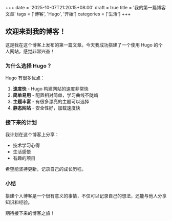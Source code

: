 +++
date = '2025-10-07T21:20:15+08:00'
draft = true
title = '我的第一篇博客文章'
tags = ['博客', 'Hugo', '开始']
categories = ['生活']
+++

## 欢迎来到我的博客！

这是我在这个博客上发布的第一篇文章。今天我成功搭建了一个使用 Hugo 的个人网站，感觉非常兴奋！

### 为什么选择 Hugo？

Hugo 有很多优点：

1. **速度快** - Hugo 构建网站的速度非常快
2. **简单易用** - 配置相对简单，学习曲线不陡峭  
3. **主题丰富** - 有很多漂亮的主题可以选择
4. **静态网站** - 安全性好，加载速度快

### 接下来的计划

我计划在这个博客上分享：

- 技术学习心得
- 生活感悟
- 有趣的项目

希望能坚持更新，记录自己的成长历程。

### 小结

搭建个人博客是一个很有意义的事情，不仅可以记录自己的想法，还能与他人分享知识和经验。

期待接下来的博客之旅！

